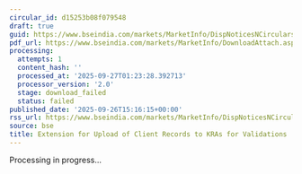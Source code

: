 ```yaml
---
circular_id: d15253b08f079548
draft: true
guid: https://www.bseindia.com/markets/MarketInfo/DispNoticesNCirculars.aspx?Noticeid={D5DA8259-C46F-43E1-B51C-1A9FA0DA829D}&noticeno=20250926-73&dt=09/26/2025&icount=73&totcount=76&flag=0
pdf_url: https://www.bseindia.com/markets/MarketInfo/DownloadAttach.aspx?id=20250926-73&attachedId=
processing:
  attempts: 1
  content_hash: ''
  processed_at: '2025-09-27T01:23:28.392713'
  processor_version: '2.0'
  stage: download_failed
  status: failed
published_date: '2025-09-26T15:16:15+00:00'
rss_url: https://www.bseindia.com/markets/MarketInfo/DispNoticesNCirculars.aspx?Noticeid={D5DA8259-C46F-43E1-B51C-1A9FA0DA829D}&noticeno=20250926-73&dt=09/26/2025&icount=73&totcount=76&flag=0
source: bse
title: Extension for Upload of Client Records to KRAs for Validations
---
```


Processing in progress...
